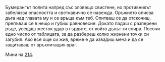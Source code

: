 Бумерангът полита напред със зловещо свистене, но противникът
забелязва опасността и светкавично се навежда. Оръжието описва
дъга над главата му и се връща към теб. Опитваш се да отскочиш,
препъваш се в нещо и губиш равновесие. Докато падаш с разперени
ръце, усещаш жесток удар в гърдите, от който дъхът ти спира. Посочи
едно число от таблицата, за да разбереш колко жизнени точки си
загубил. Ако все още си жив, време е да извадиш меча и да се
защитаваш от връхлитащия враг.

Мини на [214](216.md).
